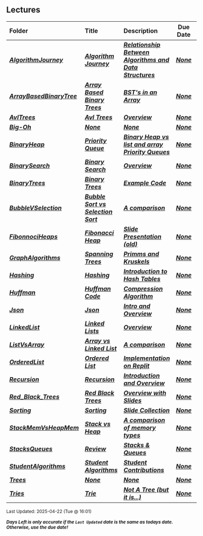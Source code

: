 ## Lectures

| Folder | Title | Description | Due Date | Due |  |
|:------|:------|:------|:-----:|:-----:|-----|
| ***<a href="https://github.com/rugbyprof/5243-Algorithms/tree/master/Lectures/AlgorithmJourney">AlgorithmJourney</a>*** | ***<a href="https://github.com/rugbyprof/5243-Algorithms/tree/master/Lectures/AlgorithmJourney"> Algorithm Journey </a>*** | ***<a href="https://github.com/rugbyprof/5243-Algorithms/tree/master/Lectures/AlgorithmJourney"> Relationship Between Algorithms and Data Structures</a>*** | ***<a href="https://github.com/rugbyprof/5243-Algorithms/tree/master/Lectures/AlgorithmJourney">None</a>*** | ***<a href="https://github.com/rugbyprof/5243-Algorithms/tree/master/Lectures/AlgorithmJourney"> N/A</a>*** |  |
| ***<a href="https://github.com/rugbyprof/5243-Algorithms/tree/master/Lectures/ArrayBasedBinaryTree">ArrayBasedBinaryTree</a>*** | ***<a href="https://github.com/rugbyprof/5243-Algorithms/tree/master/Lectures/ArrayBasedBinaryTree"> Array Based Binary Trees </a>*** | ***<a href="https://github.com/rugbyprof/5243-Algorithms/tree/master/Lectures/ArrayBasedBinaryTree"> BST's in an Array</a>*** | ***<a href="https://github.com/rugbyprof/5243-Algorithms/tree/master/Lectures/ArrayBasedBinaryTree">None</a>*** | ***<a href="https://github.com/rugbyprof/5243-Algorithms/tree/master/Lectures/ArrayBasedBinaryTree"> N/A</a>*** |  |
| ***<a href="https://github.com/rugbyprof/5243-Algorithms/tree/master/Lectures/AvlTrees">AvlTrees</a>*** | ***<a href="https://github.com/rugbyprof/5243-Algorithms/tree/master/Lectures/AvlTrees"> Avl Trees </a>*** | ***<a href="https://github.com/rugbyprof/5243-Algorithms/tree/master/Lectures/AvlTrees"> Overview</a>*** | ***<a href="https://github.com/rugbyprof/5243-Algorithms/tree/master/Lectures/AvlTrees">None</a>*** | ***<a href="https://github.com/rugbyprof/5243-Algorithms/tree/master/Lectures/AvlTrees"> N/A</a>*** |  |
| ***<a href="https://github.com/rugbyprof/5243-Algorithms/tree/master/Lectures/Big-Oh">Big-Oh</a>*** | ***<a href="https://github.com/rugbyprof/5243-Algorithms/tree/master/Lectures/Big-Oh">None</a>*** | ***<a href="https://github.com/rugbyprof/5243-Algorithms/tree/master/Lectures/Big-Oh">None</a>*** | ***<a href="https://github.com/rugbyprof/5243-Algorithms/tree/master/Lectures/Big-Oh">None</a>*** | ***<a href="https://github.com/rugbyprof/5243-Algorithms/tree/master/Lectures/Big-Oh"> N/A</a>*** |  |
| ***<a href="https://github.com/rugbyprof/5243-Algorithms/tree/master/Lectures/BinaryHeap">BinaryHeap</a>*** | ***<a href="https://github.com/rugbyprof/5243-Algorithms/tree/master/Lectures/BinaryHeap"> Priority Queue </a>*** | ***<a href="https://github.com/rugbyprof/5243-Algorithms/tree/master/Lectures/BinaryHeap"> Binary Heap vs list and array Priority Queues</a>*** | ***<a href="https://github.com/rugbyprof/5243-Algorithms/tree/master/Lectures/BinaryHeap">None</a>*** | ***<a href="https://github.com/rugbyprof/5243-Algorithms/tree/master/Lectures/BinaryHeap"> N/A</a>*** |  |
| ***<a href="https://github.com/rugbyprof/5243-Algorithms/tree/master/Lectures/BinarySearch">BinarySearch</a>*** | ***<a href="https://github.com/rugbyprof/5243-Algorithms/tree/master/Lectures/BinarySearch"> Binary Search </a>*** | ***<a href="https://github.com/rugbyprof/5243-Algorithms/tree/master/Lectures/BinarySearch"> Overview</a>*** | ***<a href="https://github.com/rugbyprof/5243-Algorithms/tree/master/Lectures/BinarySearch">None</a>*** | ***<a href="https://github.com/rugbyprof/5243-Algorithms/tree/master/Lectures/BinarySearch"> N/A</a>*** |  |
| ***<a href="https://github.com/rugbyprof/5243-Algorithms/tree/master/Lectures/BinaryTrees">BinaryTrees</a>*** | ***<a href="https://github.com/rugbyprof/5243-Algorithms/tree/master/Lectures/BinaryTrees"> Binary Trees </a>*** | ***<a href="https://github.com/rugbyprof/5243-Algorithms/tree/master/Lectures/BinaryTrees"> Example Code</a>*** | ***<a href="https://github.com/rugbyprof/5243-Algorithms/tree/master/Lectures/BinaryTrees">None</a>*** | ***<a href="https://github.com/rugbyprof/5243-Algorithms/tree/master/Lectures/BinaryTrees"> N/A</a>*** |  |
| ***<a href="https://github.com/rugbyprof/5243-Algorithms/tree/master/Lectures/BubbleVSelection">BubbleVSelection</a>*** | ***<a href="https://github.com/rugbyprof/5243-Algorithms/tree/master/Lectures/BubbleVSelection"> Bubble Sort vs Selection Sort </a>*** | ***<a href="https://github.com/rugbyprof/5243-Algorithms/tree/master/Lectures/BubbleVSelection"> A comparison</a>*** | ***<a href="https://github.com/rugbyprof/5243-Algorithms/tree/master/Lectures/BubbleVSelection">None</a>*** | ***<a href="https://github.com/rugbyprof/5243-Algorithms/tree/master/Lectures/BubbleVSelection"> N/A</a>*** |  |
| ***<a href="https://github.com/rugbyprof/5243-Algorithms/tree/master/Lectures/FibonnociHeaps">FibonnociHeaps</a>*** | ***<a href="https://github.com/rugbyprof/5243-Algorithms/tree/master/Lectures/FibonnociHeaps"> Fibonacci Heap </a>*** | ***<a href="https://github.com/rugbyprof/5243-Algorithms/tree/master/Lectures/FibonnociHeaps"> Slide Presentation (old)</a>*** | ***<a href="https://github.com/rugbyprof/5243-Algorithms/tree/master/Lectures/FibonnociHeaps">None</a>*** | ***<a href="https://github.com/rugbyprof/5243-Algorithms/tree/master/Lectures/FibonnociHeaps"> N/A</a>*** |  |
| ***<a href="https://github.com/rugbyprof/5243-Algorithms/tree/master/Lectures/GraphAlgorithms">GraphAlgorithms</a>*** | ***<a href="https://github.com/rugbyprof/5243-Algorithms/tree/master/Lectures/GraphAlgorithms"> Spanning Trees </a>*** | ***<a href="https://github.com/rugbyprof/5243-Algorithms/tree/master/Lectures/GraphAlgorithms"> Primms and Kruskels</a>*** | ***<a href="https://github.com/rugbyprof/5243-Algorithms/tree/master/Lectures/GraphAlgorithms">None</a>*** | ***<a href="https://github.com/rugbyprof/5243-Algorithms/tree/master/Lectures/GraphAlgorithms"> N/A</a>*** |  |
| ***<a href="https://github.com/rugbyprof/5243-Algorithms/tree/master/Lectures/Hashing">Hashing</a>*** | ***<a href="https://github.com/rugbyprof/5243-Algorithms/tree/master/Lectures/Hashing"> Hashing </a>*** | ***<a href="https://github.com/rugbyprof/5243-Algorithms/tree/master/Lectures/Hashing"> Introduction to Hash Tables</a>*** | ***<a href="https://github.com/rugbyprof/5243-Algorithms/tree/master/Lectures/Hashing">None</a>*** | ***<a href="https://github.com/rugbyprof/5243-Algorithms/tree/master/Lectures/Hashing"> N/A</a>*** |  |
| ***<a href="https://github.com/rugbyprof/5243-Algorithms/tree/master/Lectures/Huffman">Huffman</a>*** | ***<a href="https://github.com/rugbyprof/5243-Algorithms/tree/master/Lectures/Huffman"> Huffman Code </a>*** | ***<a href="https://github.com/rugbyprof/5243-Algorithms/tree/master/Lectures/Huffman"> Compression Algorithm</a>*** | ***<a href="https://github.com/rugbyprof/5243-Algorithms/tree/master/Lectures/Huffman">None</a>*** | ***<a href="https://github.com/rugbyprof/5243-Algorithms/tree/master/Lectures/Huffman"> N/A</a>*** |  |
| ***<a href="https://github.com/rugbyprof/5243-Algorithms/tree/master/Lectures/Json">Json</a>*** | ***<a href="https://github.com/rugbyprof/5243-Algorithms/tree/master/Lectures/Json"> Json </a>*** | ***<a href="https://github.com/rugbyprof/5243-Algorithms/tree/master/Lectures/Json"> Intro and Overview</a>*** | ***<a href="https://github.com/rugbyprof/5243-Algorithms/tree/master/Lectures/Json">None</a>*** | ***<a href="https://github.com/rugbyprof/5243-Algorithms/tree/master/Lectures/Json"> N/A</a>*** |  |
| ***<a href="https://github.com/rugbyprof/5243-Algorithms/tree/master/Lectures/LinkedList">LinkedList</a>*** | ***<a href="https://github.com/rugbyprof/5243-Algorithms/tree/master/Lectures/LinkedList"> Linked Lists </a>*** | ***<a href="https://github.com/rugbyprof/5243-Algorithms/tree/master/Lectures/LinkedList"> Overview</a>*** | ***<a href="https://github.com/rugbyprof/5243-Algorithms/tree/master/Lectures/LinkedList">None</a>*** | ***<a href="https://github.com/rugbyprof/5243-Algorithms/tree/master/Lectures/LinkedList"> N/A</a>*** |  |
| ***<a href="https://github.com/rugbyprof/5243-Algorithms/tree/master/Lectures/ListVsArray">ListVsArray</a>*** | ***<a href="https://github.com/rugbyprof/5243-Algorithms/tree/master/Lectures/ListVsArray"> Array vs Linked List </a>*** | ***<a href="https://github.com/rugbyprof/5243-Algorithms/tree/master/Lectures/ListVsArray"> A comparison</a>*** | ***<a href="https://github.com/rugbyprof/5243-Algorithms/tree/master/Lectures/ListVsArray">None</a>*** | ***<a href="https://github.com/rugbyprof/5243-Algorithms/tree/master/Lectures/ListVsArray"> N/A</a>*** |  |
| ***<a href="https://github.com/rugbyprof/5243-Algorithms/tree/master/Lectures/OrderedList">OrderedList</a>*** | ***<a href="https://github.com/rugbyprof/5243-Algorithms/tree/master/Lectures/OrderedList"> Ordered List </a>*** | ***<a href="https://github.com/rugbyprof/5243-Algorithms/tree/master/Lectures/OrderedList"> Implementation on Replit</a>*** | ***<a href="https://github.com/rugbyprof/5243-Algorithms/tree/master/Lectures/OrderedList">None</a>*** | ***<a href="https://github.com/rugbyprof/5243-Algorithms/tree/master/Lectures/OrderedList"> N/a</a>*** |  |
| ***<a href="https://github.com/rugbyprof/5243-Algorithms/tree/master/Lectures/Recursion">Recursion</a>*** | ***<a href="https://github.com/rugbyprof/5243-Algorithms/tree/master/Lectures/Recursion"> Recursion </a>*** | ***<a href="https://github.com/rugbyprof/5243-Algorithms/tree/master/Lectures/Recursion"> Introduction and Overview</a>*** | ***<a href="https://github.com/rugbyprof/5243-Algorithms/tree/master/Lectures/Recursion">None</a>*** | ***<a href="https://github.com/rugbyprof/5243-Algorithms/tree/master/Lectures/Recursion"> N/A</a>*** |  |
| ***<a href="https://github.com/rugbyprof/5243-Algorithms/tree/master/Lectures/Red_Black_Trees">Red_Black_Trees</a>*** | ***<a href="https://github.com/rugbyprof/5243-Algorithms/tree/master/Lectures/Red_Black_Trees"> Red Black Trees </a>*** | ***<a href="https://github.com/rugbyprof/5243-Algorithms/tree/master/Lectures/Red_Black_Trees"> Overview with Slides</a>*** | ***<a href="https://github.com/rugbyprof/5243-Algorithms/tree/master/Lectures/Red_Black_Trees">None</a>*** | ***<a href="https://github.com/rugbyprof/5243-Algorithms/tree/master/Lectures/Red_Black_Trees"> N/A</a>*** |  |
| ***<a href="https://github.com/rugbyprof/5243-Algorithms/tree/master/Lectures/Sorting">Sorting</a>*** | ***<a href="https://github.com/rugbyprof/5243-Algorithms/tree/master/Lectures/Sorting"> Sorting </a>*** | ***<a href="https://github.com/rugbyprof/5243-Algorithms/tree/master/Lectures/Sorting"> Slide Collection</a>*** | ***<a href="https://github.com/rugbyprof/5243-Algorithms/tree/master/Lectures/Sorting">None</a>*** | ***<a href="https://github.com/rugbyprof/5243-Algorithms/tree/master/Lectures/Sorting"> N/A</a>*** |  |
| ***<a href="https://github.com/rugbyprof/5243-Algorithms/tree/master/Lectures/StackMemVsHeapMem">StackMemVsHeapMem</a>*** | ***<a href="https://github.com/rugbyprof/5243-Algorithms/tree/master/Lectures/StackMemVsHeapMem"> Stack vs Heap </a>*** | ***<a href="https://github.com/rugbyprof/5243-Algorithms/tree/master/Lectures/StackMemVsHeapMem"> A comparison of memory types</a>*** | ***<a href="https://github.com/rugbyprof/5243-Algorithms/tree/master/Lectures/StackMemVsHeapMem">None</a>*** | ***<a href="https://github.com/rugbyprof/5243-Algorithms/tree/master/Lectures/StackMemVsHeapMem"> N/A</a>*** |  |
| ***<a href="https://github.com/rugbyprof/5243-Algorithms/tree/master/Lectures/StacksQueues">StacksQueues</a>*** | ***<a href="https://github.com/rugbyprof/5243-Algorithms/tree/master/Lectures/StacksQueues"> Review </a>*** | ***<a href="https://github.com/rugbyprof/5243-Algorithms/tree/master/Lectures/StacksQueues"> Stacks & Queues</a>*** | ***<a href="https://github.com/rugbyprof/5243-Algorithms/tree/master/Lectures/StacksQueues">None</a>*** | ***<a href="https://github.com/rugbyprof/5243-Algorithms/tree/master/Lectures/StacksQueues"> N/A</a>*** |  |
| ***<a href="https://github.com/rugbyprof/5243-Algorithms/tree/master/Lectures/StudentAlgorithms">StudentAlgorithms</a>*** | ***<a href="https://github.com/rugbyprof/5243-Algorithms/tree/master/Lectures/StudentAlgorithms"> Student Algorithms </a>*** | ***<a href="https://github.com/rugbyprof/5243-Algorithms/tree/master/Lectures/StudentAlgorithms"> Student Contributions</a>*** | ***<a href="https://github.com/rugbyprof/5243-Algorithms/tree/master/Lectures/StudentAlgorithms">None</a>*** | ***<a href="https://github.com/rugbyprof/5243-Algorithms/tree/master/Lectures/StudentAlgorithms"> N/A</a>*** |  |
| ***<a href="https://github.com/rugbyprof/5243-Algorithms/tree/master/Lectures/Trees">Trees</a>*** | ***<a href="https://github.com/rugbyprof/5243-Algorithms/tree/master/Lectures/Trees">None</a>*** | ***<a href="https://github.com/rugbyprof/5243-Algorithms/tree/master/Lectures/Trees">None</a>*** | ***<a href="https://github.com/rugbyprof/5243-Algorithms/tree/master/Lectures/Trees">None</a>*** | ***<a href="https://github.com/rugbyprof/5243-Algorithms/tree/master/Lectures/Trees"> N/A</a>*** |  |
| ***<a href="https://github.com/rugbyprof/5243-Algorithms/tree/master/Lectures/Tries">Tries</a>*** | ***<a href="https://github.com/rugbyprof/5243-Algorithms/tree/master/Lectures/Tries"> Trie </a>*** | ***<a href="https://github.com/rugbyprof/5243-Algorithms/tree/master/Lectures/Tries"> Not A Tree (but it is...)</a>*** | ***<a href="https://github.com/rugbyprof/5243-Algorithms/tree/master/Lectures/Tries">None</a>*** | ***<a href="https://github.com/rugbyprof/5243-Algorithms/tree/master/Lectures/Tries"> N/A</a>*** |  |

<sup>Last Updated: 2025-04-22 (Tue @ 16:01)</sup> 

<sup>***Days Left is only accurate if the `Last Updated` date is the same as todays date. Otherwise, use the due date!***</sup> 